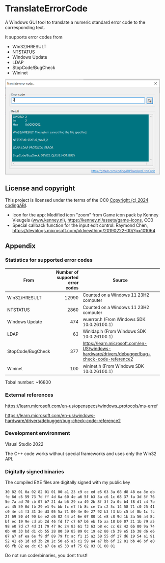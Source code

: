 # TranslateErrorCode
A Windows GUI tool to translate a numeric standard error code to the corresponding text.

It supports error codes from
- Win32/HRESULT
- NTSTATUS
- Windows Update
- LDAP
- StopCode/BugCheck 
- Wininet

![Screenshot of main window](assets/images/TranslateErrorCode.png)

## License and copyright
This project is licensed under the terms of the CC0 [Copyright (c) 2024 codingABI](LICENSE). 

- Icon for the app: Modified icon "zoom" from Game icon pack by Kenney Vleugels (www.kenney.nl), https://kenney.nl/assets/game-icons, CC0
- Special callback function for the input edit control: Raymond Chen, https://devblogs.microsoft.com/oldnewthing/20190222-00/?p=101064

## Appendix

### Statistics for supported error codes

| From  | Number of supported error codes | Source |
| ------------- | -------------: | ---------- | 
| Win32/HRESULT  | 12990  | Counted on a Windows 11 23H2 computer |
| NTSTATUS  | 2860  | Counted on a Windows 11 23H2 computer |
| Windows Update  | 474  | wuerror.h (From Windows SDK 10.0.26100.1) |
| LDAP  | 63  | Winldap.h (From Windows SDK 10.0.26100.1) |
| StopCode/BugCheck  | 377  | https://learn.microsoft.com/en-US/windows-hardware/drivers/debugger/bug-check-code-reference2 |
| Wininet  | 100  | wininet.h (From Windows SDK 10.0.26100.1) |

Tobal number: ~16800

### External references

https://learn.microsoft.com/en-us/openspecs/windows_protocols/ms-erref

https://learn.microsoft.com/en-us/windows-hardware/drivers/debugger/bug-check-code-reference2

### Development environment

Visual Studio 2022

The C++ code works without special frameworks and uses only the Win32 API.

### Digitally signed binaries
The compiled EXE files are digitally signed with my public key 
```
30 82 01 0a 02 82 01 01 00 a1 23 c9 cc ed e5 63 3a 68 d8 48 ea 8e eb fe 6d c5 59 73 7d ff 4d 6a 60 4e a6 5f b3 3a c6 1c 68 37 fa 3d 5f 76 5e 7a ad 70 cb 07 b7 21 da b6 29 ca 49 2b 8f 3f 2a 0c b4 f8 d1 c4 7b ac 45 59 0d fb 29 e1 9c bb fc e7 fb 8c ce 7a c2 5c 14 58 71 c0 25 41 c0 4e c4 f3 31 3e d3 05 5a 71 00 4e 0e 27 92 b3 f3 bb c5 bf 8b 1c fc 2f 69 50 d4 90 be e2 d6 82 44 a4 6e 67 80 b1 e8 c8 9d 1b 3a 56 a4 8c bf ec 19 9e cd ab 2d 46 fd f7 c7 67 b6 eb fb aa 18 b0 07 21 1b 79 a5 98 e0 7d c7 4d 31 79 47 9c 24 83 61 f3 63 b8 ec cc 62 42 6b 80 9a 74 0b 40 33 bd d1 cb 55 28 80 39 85 89 0c 19 e2 80 cb 39 e5 1b 38 d6 e6 87 a7 af ea 6e f9 df 89 79 fc ac f1 15 a2 58 55 df 27 d6 19 54 a1 91 52 41 eb 1d ad 3b 20 2c 50 e5 a3 c1 59 a4 a7 bb 6f 22 01 bb 46 bf e0 66 fb 82 ee dc 03 a7 8a e5 33 af 75 02 03 01 00 01
```
Do not run code/binaries, you dont trust!
